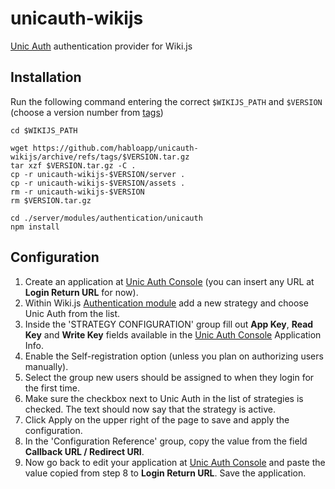 # unicauth-wikijs
[Unic Auth](https://unicauth.com/alpha) authentication provider for Wiki.js

## Installation

Run the following command entering the correct `$WIKIJS_PATH` and `$VERSION` (choose a version number from [tags](https://github.com/habloapp/unicauth-wikijs/tags))

```shell
cd $WIKIJS_PATH

wget https://github.com/habloapp/unicauth-wikijs/archive/refs/tags/$VERSION.tar.gz
tar xzf $VERSION.tar.gz -C .
cp -r unicauth-wikijs-$VERSION/server .
cp -r unicauth-wikijs-$VERSION/assets .
rm -r unicauth-wikijs-$VERSION
rm $VERSION.tar.gz

cd ./server/modules/authentication/unicauth
npm install
```

## Configuration

1. Create an application at [Unic Auth Console](https://console.unicauth.com/) (you can insert any URL at **Login Return URL** for now).
2. Within Wiki.js [Authentication module](https://docs.requarks.io/auth) add a new strategy and choose Unic Auth from the list.
3. Inside the 'STRATEGY CONFIGURATION' group fill out **App Key**, **Read Key** and **Write Key** fields available in the [Unic Auth Console](https://console.unicauth.com/) Application Info.
4. Enable the Self-registration option (unless you plan on authorizing users manually).
5. Select the group new users should be assigned to when they login for the first time.
6. Make sure the checkbox next to Unic Auth in the list of strategies is checked. The text should now say that the strategy is active.
7. Click Apply on the upper right of the page to save and apply the configuration.
8. In the 'Configuration Reference' group, copy the value from the field **Callback URL / Redirect URI**.
9. Now go back to edit your application at [Unic Auth Console](https://console.unicauth.com/) and paste the value copied from step 8 to **Login Return URL**. Save the application.
